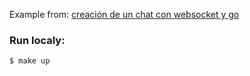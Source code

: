 Example from: 
[creación de un chat con websocket y go](https://platzi.com/tutoriales/1149-go-basico/1711-creacion-de-un-chat-con-websocket-con-go-y-gorilla/)

### Run localy:
```$ make up```